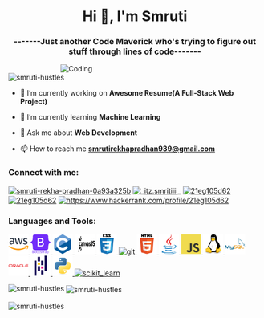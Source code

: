 

<h1 align="center">Hi 👋, I'm Smruti</h1>
<h3 align="center">-------Just another Code Maverick who's trying to figure out stuff through lines of code-------</h3>
<img align="right" alt="Coding" width="400" src="https://images.playground.com/417bae38a6054779abaeb2898c0c6639.jpeg">
<p align="left"> <img src="https://komarev.com/ghpvc/?username=smruti-hustles&label=Profile%20views&color=0e75b6&style=flat" alt="smruti-hustles" /> </p>

- 🔭 I’m currently working on **Awesome Resume(A Full-Stack Web Project)**

- 🌱 I’m currently learning **Machine Learning**

- 💬 Ask me about **Web Development**

- 📫 How to reach me **smrutirekhapradhan939@gmail.com**

<h3 align="left">Connect with me:</h3>
<p align="left">
<a href="https://linkedin.com/in/smruti-rekha-pradhan" target="blank"><img align="center" src="https://raw.githubusercontent.com/rahuldkjain/github-profile-readme-generator/master/src/images/icons/Social/linked-in-alt.svg" alt="smruti-rekha-pradhan-0a93a325b" height="30" width="40" /></a>
<a href="https://instagram.com/_itz.smritiiii_" target="blank"><img align="center" src="https://raw.githubusercontent.com/rahuldkjain/github-profile-readme-generator/master/src/images/icons/Social/instagram.svg" alt="_itz.smritiiii_" height="30" width="40" /></a>
<a href="https://www.codechef.com/users/21eg105d62" target="blank"><img align="center" src="https://cdn.jsdelivr.net/npm/simple-icons@3.1.0/icons/codechef.svg" alt="21eg105d62" height="30" width="40" /></a>
<a href="https://www.leetcode.com/21eg105d62" target="blank"><img align="center" src="https://raw.githubusercontent.com/rahuldkjain/github-profile-readme-generator/master/src/images/icons/Social/leet-code.svg" alt="21eg105d62" height="30" width="40" /></a>
<a href="https://www.hackerrank.com/https://www.hackerrank.com/profile/21eg105d62" target="blank"><img align="center" src="https://raw.githubusercontent.com/rahuldkjain/github-profile-readme-generator/master/src/images/icons/Social/hackerrank.svg" alt="https://www.hackerrank.com/profile/21eg105d62" height="30" width="40" /></a>

</p>

<h3 align="left">Languages and Tools:</h3>
<p align="left"> <a href="https://aws.amazon.com" target="_blank" rel="noreferrer"> <img src="https://raw.githubusercontent.com/devicons/devicon/master/icons/amazonwebservices/amazonwebservices-original-wordmark.svg" alt="aws" width="40" height="40"/> </a> <a href="https://getbootstrap.com" target="_blank" rel="noreferrer"> <img src="https://raw.githubusercontent.com/devicons/devicon/master/icons/bootstrap/bootstrap-plain-wordmark.svg" alt="bootstrap" width="40" height="40"/> </a> <a href="https://www.cprogramming.com/" target="_blank" rel="noreferrer"> <img src="https://raw.githubusercontent.com/devicons/devicon/master/icons/c/c-original.svg" alt="c" width="40" height="40"/> </a> <a href="https://canvasjs.com" target="_blank" rel="noreferrer"> <img src="https://raw.githubusercontent.com/Hardik0307/Hardik0307/master/assets/canvasjs-charts.svg" alt="canvasjs" width="40" height="40"/> </a> <a href="https://www.w3schools.com/css/" target="_blank" rel="noreferrer"> <img src="https://raw.githubusercontent.com/devicons/devicon/master/icons/css3/css3-original-wordmark.svg" alt="css3" width="40" height="40"/> </a> <a href="https://git-scm.com/" target="_blank" rel="noreferrer"> <img src="https://www.vectorlogo.zone/logos/git-scm/git-scm-icon.svg" alt="git" width="40" height="40"/> </a> <a href="https://www.w3.org/html/" target="_blank" rel="noreferrer"> <img src="https://raw.githubusercontent.com/devicons/devicon/master/icons/html5/html5-original-wordmark.svg" alt="html5" width="40" height="40"/> </a> <a href="https://www.java.com" target="_blank" rel="noreferrer"> <img src="https://raw.githubusercontent.com/devicons/devicon/master/icons/java/java-original.svg" alt="java" width="40" height="40"/> </a> <a href="https://developer.mozilla.org/en-US/docs/Web/JavaScript" target="_blank" rel="noreferrer"> <img src="https://raw.githubusercontent.com/devicons/devicon/master/icons/javascript/javascript-original.svg" alt="javascript" width="40" height="40"/> </a> <a href="https://www.linux.org/" target="_blank" rel="noreferrer"> <img src="https://raw.githubusercontent.com/devicons/devicon/master/icons/linux/linux-original.svg" alt="linux" width="40" height="40"/> </a> <a href="https://www.mysql.com/" target="_blank" rel="noreferrer"> <img src="https://raw.githubusercontent.com/devicons/devicon/master/icons/mysql/mysql-original-wordmark.svg" alt="mysql" width="40" height="40"/> </a> <a href="https://www.oracle.com/" target="_blank" rel="noreferrer"> <img src="https://raw.githubusercontent.com/devicons/devicon/master/icons/oracle/oracle-original.svg" alt="oracle" width="40" height="40"/> </a> <a href="https://pandas.pydata.org/" target="_blank" rel="noreferrer"> <img src="https://raw.githubusercontent.com/devicons/devicon/2ae2a900d2f041da66e950e4d48052658d850630/icons/pandas/pandas-original.svg" alt="pandas" width="40" height="40"/> </a> <a href="https://www.python.org" target="_blank" rel="noreferrer"> <img src="https://raw.githubusercontent.com/devicons/devicon/master/icons/python/python-original.svg" alt="python" width="40" height="40"/> </a> <a href="https://scikit-learn.org/" target="_blank" rel="noreferrer"> <img src="https://upload.wikimedia.org/wikipedia/commons/0/05/Scikit_learn_logo_small.svg" alt="scikit_learn" width="40" height="40"/> </a> </p>

<p><img align="left" src="https://github-readme-stats.vercel.app/api/top-langs?username=smruti-hustles&show_icons=true&locale=en&layout=compact" alt="smruti-hustles" /></p>

<p>&nbsp;<img align="center" src="https://github-readme-stats.vercel.app/api?username=smruti-hustles&show_icons=true&locale=en" alt="smruti-hustles" /></p>

<p><img align="center" src="https://github-readme-streak-stats.herokuapp.com/?user=smruti-hustles&" alt="smruti-hustles" /></p>


